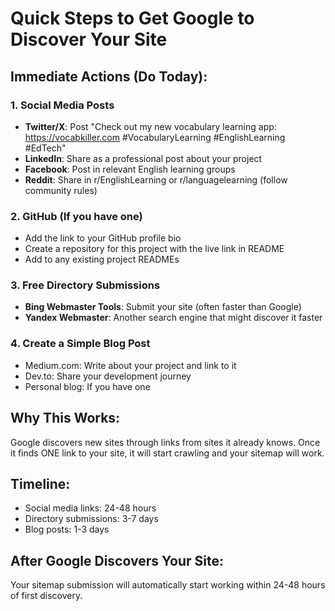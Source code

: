 # Quick Steps to Get Google to Discover Your Site

## Immediate Actions (Do Today):

### 1. Social Media Posts
- **Twitter/X**: Post "Check out my new vocabulary learning app: https://vocabkiller.com #VocabularyLearning #EnglishLearning #EdTech"
- **LinkedIn**: Share as a professional post about your project
- **Facebook**: Post in relevant English learning groups
- **Reddit**: Share in r/EnglishLearning or r/languagelearning (follow community rules)

### 2. GitHub (If you have one)
- Add the link to your GitHub profile bio
- Create a repository for this project with the live link in README
- Add to any existing project READMEs

### 3. Free Directory Submissions
- **Bing Webmaster Tools**: Submit your site (often faster than Google)
- **Yandex Webmaster**: Another search engine that might discover it faster

### 4. Create a Simple Blog Post
- Medium.com: Write about your project and link to it
- Dev.to: Share your development journey
- Personal blog: If you have one

## Why This Works:
Google discovers new sites through links from sites it already knows. Once it finds ONE link to your site, it will start crawling and your sitemap will work.

## Timeline:
- Social media links: 24-48 hours
- Directory submissions: 3-7 days  
- Blog posts: 1-3 days

## After Google Discovers Your Site:
Your sitemap submission will automatically start working within 24-48 hours of first discovery.